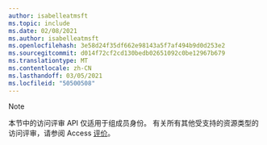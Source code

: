 ```yaml
---
author: isabelleatmsft
ms.topic: include
ms.date: 02/08/2021
ms.author: isabelleatmsft
ms.openlocfilehash: 3e58d24f35df662e98143a5f7af494b9d0d253e2
ms.sourcegitcommit: d014f72cf2cd130bedb02651092c0be12967b679
ms.translationtype: MT
ms.contentlocale: zh-CN
ms.lasthandoff: 03/05/2021
ms.locfileid: "50500508"
---
```

<!-- markdownlint-disable MD041-->

>[!NOTE]
>本节中的访问评审 API 仅适用于组成员身份。 有关所有其他受支持的资源类型的访问评审，请参阅 Access [评价](https://docs.microsoft.com/en-us/graph/api/resources/accessreviews-root?view=graph-rest-beta)。
